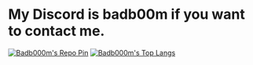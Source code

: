 # My Discord is badb00m if you want to contact me.

[![Badb000m's Repo Pin](https://github-readme-stats.vercel.app/api/pin/?username=badb000m&repo=NukerBot&theme=aura_dark)](https://github.com/badb000m/NukerBot) [![Badb000m's Top Langs](https://github-readme-stats.vercel.app/api/top-langs/?username=badb000m&layout=compact&text_color=fff&bg_color=000&title_color=fff&card_width=500)](https://github.com/anuraghazra/github-readme-stats)

